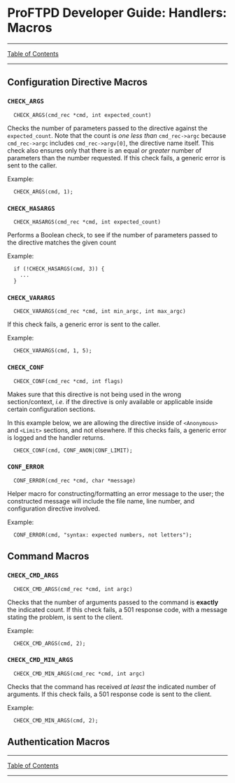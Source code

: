 # ProFTPD Developer Guide: Handlers: Macros

---

[Table of Contents](../toc.md)

---

## Configuration Directive Macros

### `CHECK_ARGS`

```
  CHECK_ARGS(cmd_rec *cmd, int expected_count)
```

Checks the number of parameters passed to the directive against the
`expected_count`.  Note that the count is _one less than_ `cmd_rec->argc`
because `cmd_rec->argc` includes `cmd_rec->argv[0]`, the directive name itself.
This check also ensures only that there is an equal _or greater_ number of
parameters than the number requested.  If this check fails, a generic error is
sent to the caller.

Example:

```
  CHECK_ARGS(cmd, 1);
```

### `CHECK_HASARGS`

```
  CHECK_HASARGS(cmd_rec *cmd, int expected_count)
```

Performs a Boolean check, to see if the number of parameters passed to the
directive matches the given count

Example:

```
  if (!CHECK_HASARGS(cmd, 3)) {
    ...
  }
```

### `CHECK_VARARGS`

```
  CHECK_VARARGS(cmd_rec *cmd, int min_argc, int max_argc)
```

If this check fails, a generic error is sent to the caller.

Example:

```
  CHECK_VARARGS(cmd, 1, 5);
```

### `CHECK_CONF`

```
  CHECK_CONF(cmd_rec *cmd, int flags)
```

Makes sure that this directive is not being used in the wrong section/context,
_i.e._ if the directive is only available or applicable inside certain
configuration sections.

In this example below, we are allowing the directive inside of `<Anonymous>`
and `<Limit>` sections, and not elsewhere.  If this checks fails, a generic
error is logged and the handler returns.

```
  CHECK_CONF(cmd, CONF_ANON|CONF_LIMIT);
```

### `CONF_ERROR`

```
  CONF_ERROR(cmd_rec *cmd, char *message)
```

Helper macro for constructing/formatting an error message to the user; the
constructed message will include the file name, line number, and configuration
directive involved.

Example:

```
  CONF_ERROR(cmd, "syntax: expected numbers, not letters");
```

## Command Macros

### `CHECK_CMD_ARGS`

```
  CHECK_CMD_ARGS(cmd_rec *cmd, int argc)
```

Checks that the number of arguments passed to the command is **exactly** the
indicated count.  If this check fails, a 501 response code, with a message
stating the problem, is sent to the client.

Example:

```
  CHECK_CMD_ARGS(cmd, 2);
```

### `CHECK_CMD_MIN_ARGS`

```
  CHECK_CMD_MIN_ARGS(cmd_rec *cmd, int argc)
```

Checks that the command has received _at least_ the indicated number of
arguments.  If this check fails, a 501 response code is sent to the client.

Example:

```
  CHECK_CMD_MIN_ARGS(cmd, 2);
```

## Authentication Macros

---

[Table of Contents](../toc.md)

---
